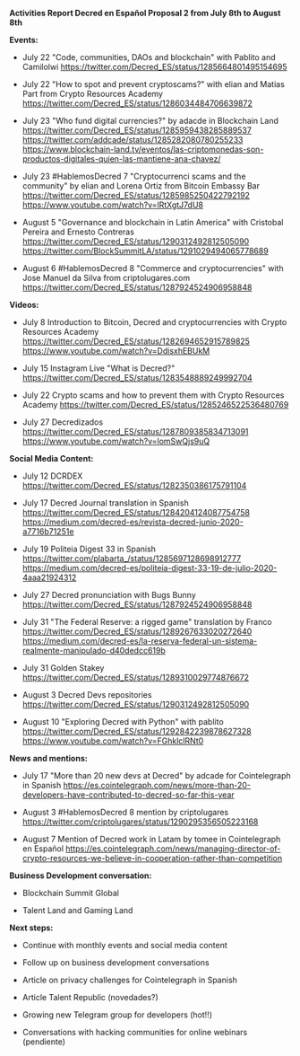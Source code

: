 **Activities Report Decred en Español Proposal 2 from July 8th to August 8th**

**Events:**

- July 22 "Code, communities, DAOs and blockchain" with Pablito and Camilolwi https://twitter.com/Decred_ES/status/1285664801495154695

- July 22 "How to spot and prevent cryptoscams?" with elian and Matias Part from Crypto Resources Academy https://twitter.com/Decred_ES/status/1286034484706639872 

- July 23 "Who fund digital currencies?" by adacde in Blockchain Land https://twitter.com/Decred_ES/status/1285959438285889537 https://twitter.com/addcade/status/1285282080780255233 https://www.blockchain-land.tv/eventos/las-criptomonedas-son-productos-digitales-quien-las-mantiene-ana-chavez/ 

- July 23 #HablemosDecred 7 "Cryptocurrenci scams and the community" by elian and Lorena Ortiz from Bitcoin Embassy Bar https://twitter.com/Decred_ES/status/1285985250422792192 https://www.youtube.com/watch?v=lRtXgtJ7dU8

- August 5 "Governance and blockchain in Latin America" with Cristobal Pereira and Ernesto Contreras https://twitter.com/Decred_ES/status/1290312492812505090 https://twitter.com/BlockSummitLA/status/1291029494065778689

- August 6 #HablemosDecred 8 "Commerce and cryptocurrencies" with Jose Manuel da Silva from criptolugares.com https://twitter.com/Decred_ES/status/1287924524906958848 

**Videos:**

- July 8 Introduction to Bitcoin, Decred and cryptocurrencies with Crypto Resources Academy https://twitter.com/Decred_ES/status/1282694652915789825 https://www.youtube.com/watch?v=DdisxhEBUkM

- July 15 Instagram Live "What is Decred?" https://twitter.com/Decred_ES/status/1283548889249992704

- July 22 Crypto scams and how to prevent them with Crypto Resources Academy https://twitter.com/Decred_ES/status/1285246522536480769 

- July 27 Decredizados https://twitter.com/Decred_ES/status/1287809385834713091 https://www.youtube.com/watch?v=lomSwQjs9uQ

**Social Media Content:**

- July 12 DCRDEX https://twitter.com/Decred_ES/status/1282350386175791104  

- July 17 Decred Journal translation in Spanish https://twitter.com/Decred_ES/status/1284204124087754758 https://medium.com/decred-es/revista-decred-junio-2020-a7716b71251e 

- July 19 Politeia Digest 33 in Spanish https://twitter.com/plabarta_/status/1285697128698912777 https://medium.com/decred-es/politeia-digest-33-19-de-julio-2020-4aaa21924312

- July 27 Decred pronunciation with Bugs Bunny https://twitter.com/Decred_ES/status/1287924524906958848 

- July 31 "The Federal Reserve: a rigged game" translation by Franco https://twitter.com/Decred_ES/status/1289267633020272640 https://medium.com/decred-es/la-reserva-federal-un-sistema-realmente-manipulado-d40dedcc619b 

- July 31 Golden Stakey https://twitter.com/Decred_ES/status/1289310029774876672 

- August 3 Decred Devs repositories https://twitter.com/Decred_ES/status/1290312492812505090 

- August 10 "Exploring Decred with Python" with pablito https://twitter.com/Decred_ES/status/1292842239878627328 https://www.youtube.com/watch?v=FGhklclRNt0


**News and mentions:**

- July 17 "More than 20 new devs at Decred" by adcade for Cointelegraph in Spanish https://es.cointelegraph.com/news/more-than-20-developers-have-contributed-to-decred-so-far-this-year 

- August 3 #HablemosDecred 8 mention by criptolugares https://twitter.com/criptolugares/status/1290295356505223168

- August 7 Mention of Decred work in Latam by tomee in Cointelegraph en Español https://es.cointelegraph.com/news/managing-director-of-crypto-resources-we-believe-in-cooperation-rather-than-competition

**Business Development conversation:**

- Blockchain Summit Global

- Talent Land and Gaming Land 

**Next steps:**

- Continue with monthly events and social media content

- Follow up on business development conversations

- Article on privacy challenges for Cointelegraph in Spanish

- Article Talent Republic (novedades?)

- Growing new Telegram group for developers (hot!!)

- Conversations with hacking communities for online webinars (pendiente)
